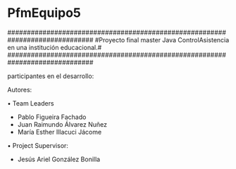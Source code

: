 # PfmEquipo5

##############################################################################
#Proyecto final master Java ControlAsistencia en una institución educacional.#
##############################################################################

participantes en el desarrollo:

 Autores:

• Team Leaders
- Pablo Figueira Fachado
- Juan Raimundo Álvarez Nuñez
- María Esther Illacuci Jácome

• Project Supervisor:
- Jesús Ariel González Bonilla